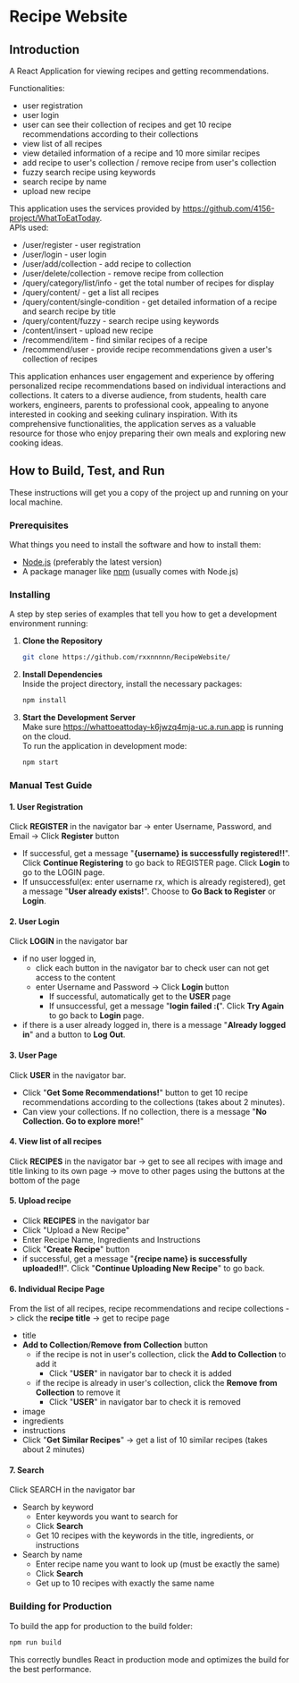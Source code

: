 # Recipe Website
## Introduction
A React Application for viewing recipes and getting recommendations. 

Functionalities: 
- user registration
- user login
- user can see their collection of recipes and get 10 recipe recommendations according to their collections
- view list of all recipes
- view detailed information of a recipe and 10 more similar recipes
- add recipe to user's collection / remove recipe from user's collection
- fuzzy search recipe using keywords
- search recipe by name
- upload new recipe

This application uses the services provided by https://github.com/4156-project/WhatToEatToday. \
APIs used:
- /user/register - user registration
- /user/login - user login
- /user/add/collection - add recipe to collection
- /user/delete/collection - remove recipe from collection
- /query/category/list/info - get the total number of recipes for display
- /query/content/ - get a list all recipes
- /query/content/single-condition - get detailed information of a recipe and search recipe by title
- /query/content/fuzzy - search recipe using keywords
- /content/insert - upload new recipe
- /recommend/item - find similar recipes of a recipe
- /recommend/user - provide recipe recommendations given a user's collection of recipes

This application enhances user engagement and experience by offering personalized recipe recommendations based on individual interactions and collections. It caters to a diverse audience, from students, health care workers, engineers, parents to professional cook, appealing to anyone interested in cooking and seeking culinary inspiration. With its comprehensive functionalities, the application serves as a valuable resource for those who enjoy preparing their own meals and exploring new cooking ideas.

## How to Build, Test, and Run

These instructions will get you a copy of the project up and running on your local machine.

### Prerequisites

What things you need to install the software and how to install them:

- [Node.js](https://nodejs.org/) (preferably the latest version)
- A package manager like [npm](https://www.npmjs.com/) (usually comes with Node.js) 

### Installing

A step by step series of examples that tell you how to get a development environment running:

1. **Clone the Repository** 

   ```sh
   git clone https://github.com/rxxnnnnn/RecipeWebsite/
   ```
2. **Install Dependencies** \
   Inside the project directory, install the necessary packages:
    ```sh
    npm install
   ```
3. **Start the Development Server** \
   Make sure https://whattoeattoday-k6jwzq4mja-uc.a.run.app is running on the cloud. \
   To run the application in development mode:
    ```sh
    npm start
   ```
### Manual Test Guide

#### 1. User Registration
   Click **REGISTER** in the navigator bar -> enter Username, Password, and Email -> Click **Register** button
   - If successful, get a message "**{username} is successfully registered!!**". Click **Continue Registering** to go back to REGISTER page. Click **Login** to go to the LOGIN page.
   - If unsuccessful(ex: enter username rx, which is already registered), get a message "**User already exists!**". Choose to **Go Back to Register** or **Login**.

#### 2. User Login
   Click **LOGIN** in the navigator bar
   - if no user logged in, 
     - click each button in the navigator bar to check user can not get access to the content
     - enter Username and Password -> Click **Login** button
       - If successful, automatically get to the **USER** page
       - If unsuccessful, get a message "**login failed :(**". Click **Try Again** to go back to **Login** page.
   - if there is a user already logged in, there is a message "**Already logged in**" and a button to **Log Out**.

#### 3. User Page
Click **USER** in the navigator bar.
   - Click "**Get Some Recommendations!**" button to get 10 recipe recommendations according to the collections (takes about 2 minutes).
   - Can view your collections. If no collection, there is a message "**No Collection. Go to explore more!**"

#### 4. View list of all recipes
Click **RECIPES** in the navigator bar -> get to see all recipes with image and title linking to its own page -> move to other pages using the buttons at the bottom of the page

#### 5. Upload recipe
- Click **RECIPES** in the navigator bar
- Click "Upload a New Recipe"
- Enter Recipe Name, Ingredients and Instructions
- Click "**Create Recipe**" button
- if successful, get a message "**{recipe name} is successfully uploaded!!**". Click "**Continue Uploading New Recipe**" to go back.

#### 6. Individual Recipe Page
   From the list of all recipes, recipe recommendations and recipe collections -> click the **recipe title** -> get to recipe page
   - title
   - **Add to Collection**/**Remove from Collection** button
     - if the recipe is not in user's collection, click the **Add to Collection** to add it
       - Click "**USER**" in navigator bar to check it is added
     - if the recipe is already in user's collection, click the **Remove from Collection** to remove it
       - Click "**USER**" in navigator bar to check it is removed
   - image
   - ingredients
   - instructions
   - Click "**Get Similar Recipes**" -> get a list of 10 similar recipes (takes about 2 minutes)

#### 7. Search
Click SEARCH in the navigator bar
- Search by keyword
  - Enter keywords you want to search for
  - Click **Search**
  - Get 10 recipes with the keywords in the title, ingredients, or instructions
- Search by name
  - Enter recipe name you want to look up (must be exactly the same)
  - Click **Search**
  - Get up to 10 recipes with exactly the same name


### Building for Production
   To build the app for production to the build folder:
   ```sh
   npm run build
   ```
   This correctly bundles React in production mode and optimizes the build for the best performance.


